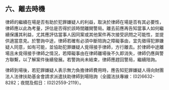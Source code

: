 ## 六、離去時機

律師的繼續在場是否有助於犯罪嫌疑人的利益，取決於律師在場是否有其必要性，律師應以此為考量，評估是否得於該時間離開警局。離去前應再告知當事人如何繼續保護其利益，尤其應評估當事人因同案或其他案件再次接受訊問之可能性，並提供適當意見。於警詢中途，律師若確有必須中斷陪詢之障礙事由，宜先徵得犯罪嫌疑人同意，如有可能，並協助犯罪嫌疑人覓得接手律師，方行離去。於律師中途離場且未覓得接手律師之情況，若障礙事由在律師離場後不久即消失，律師仍應與警方聯繫，以了解案件後續發展。若警詢尚未結束，律師應趕回警局，繼續陪詢。

律師到場後，若犯罪嫌疑人表示無力負擔律師費用時，應告知犯罪嫌疑人得向財團法人法律扶助基金會請求派遣扶助律師到場陪詢（全國法扶專線：(02)6632-8282；夜間及假日：(02)2559-2119）。